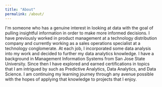 ```yaml
---
title: "About"
permalink: /about/
---
```


I'm someone who has a genuine interest in looking at data with the goal of pulling insightful information in order to make more informed decisions. I have previously worked in product management at a technology distribution company and currently working as a sales operations specialist at a technology conglomerate. At each job, I incorporated some data analysis into my work and decided to further my data analytics knowledge. I have a background in Management Information Systems from San Jose State University. Since then I have explored and earned certifications in topics that I am intrigued by such as Predictive Analytics, Data Analytics, and Data Science. I am continuing my learning journey through any avenue possible with the hopes of applying that knowledge to projects that I enjoy.
